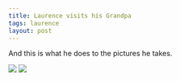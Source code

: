```yaml
---
title: Laurence visits his Grandpa
tags: laurence
layout: post
---
```

And this is what he does to the pictures he takes.



<img src="http://photos.fuzzymonk.com/blog/image/595/Picture+1.png" class="picture" />



<img src="http://photos.fuzzymonk.com/blog/image/595/Picture+2.png" class="picture" />
